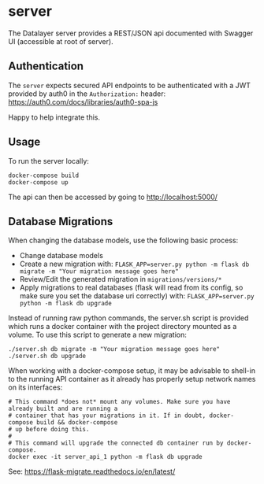 # server

The Datalayer server provides a REST/JSON api documented with Swagger UI
(accessible at root of server).

## Authentication

The `server` expects secured API endpoints to be authenticated with
a JWT provided by auth0 in the `Authorization:` header:
<https://auth0.com/docs/libraries/auth0-spa-js>

Happy to help integrate this.

## Usage

To run the server locally:

```shell
docker-compose build
docker-compose up
```

The api can then be accessed by going to <http://localhost:5000/>

## Database Migrations

When changing the database models, use the following basic process:

* Change database models
* Create a new migration with: `FLASK_APP=server.py python -m flask db migrate -m "Your migration message goes here"`
* Review/Edit the generated migration in `migrations/versions/*`
* Apply migrations to real databases (flask will read from its config, so make sure you set the database uri correctly) with: `FLASK_APP=server.py python -m flask db upgrade`

Instead of running raw python commands, the server.sh script is provided which runs a docker container
with the project directory mounted as a volume. To use this script to generate a new migration:

```shell
./server.sh db migrate -m "Your migration message goes here"
./server.sh db upgrade
```

When working with a docker-compose setup, it may be advisable to shell-in to the running API container
as it already has properly setup network names on its interfaces:

```shell
# This command *does not* mount any volumes. Make sure you have already built and are running a
# container that has your migrations in it. If in doubt, docker-compose build && docker-compose
# up before doing this.
#
# This command will upgrade the connected db container run by docker-compose.
docker exec -it server_api_1 python -m flask db upgrade
```

See: https://flask-migrate.readthedocs.io/en/latest/
